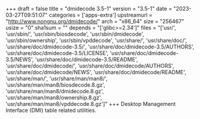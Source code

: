+++
draft = false
title = "dmidecode 3.5-1"
version = "3.5-1"
date = "2023-03-27T09:51:07"
categories = ['apps-extra']
upstreamurl = "http://www.nongnu.org/dmidecode/"
arch = "x86_64"
size = "256467"
usize = "0"
sha1sum = ""
depends = "['glibc>=2.34']"
files = "['usr/', 'usr/sbin/', 'usr/sbin/biosdecode', 'usr/sbin/dmidecode', 'usr/sbin/ownership', 'usr/sbin/vpddecode', 'usr/share/', 'usr/share/doc/', 'usr/share/doc/dmidecode-3.5/', 'usr/share/doc/dmidecode-3.5/AUTHORS', 'usr/share/doc/dmidecode-3.5/LICENSE', 'usr/share/doc/dmidecode-3.5/NEWS', 'usr/share/doc/dmidecode-3.5/README', 'usr/share/doc/dmidecode/', 'usr/share/doc/dmidecode/AUTHORS', 'usr/share/doc/dmidecode/NEWS', 'usr/share/doc/dmidecode/README', 'usr/share/man/', 'usr/share/man/man8/', 'usr/share/man/man8/biosdecode.8.gz', 'usr/share/man/man8/dmidecode.8.gz', 'usr/share/man/man8/ownership.8.gz', 'usr/share/man/man8/vpddecode.8.gz']"
+++
Desktop Management Interface (DMI) table related utilities.